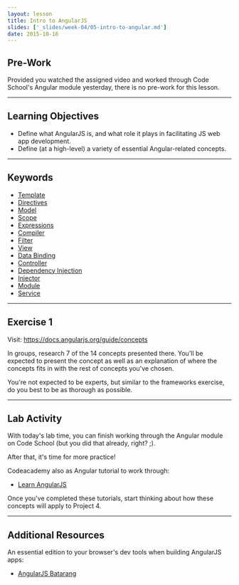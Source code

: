 ```yaml
---
layout: lesson
title: Intro to AngularJS
slides: ['_slides/week-04/05-intro-to-angular.md']
date: 2015-10-16
---
```


## Pre-Work

Provided you watched the assigned video and worked through Code School's Angular module yesterday, there is no pre-work for this lesson.

---

## Learning Objectives

- Define what AngularJS is, and what role it plays in facilitating JS web app development.
- Define (at a high-level) a variety of essential Angular-related concepts.

---

## Keywords

- [Template](https://docs.angularjs.org/guide/concepts#template)
- [Directives](https://docs.angularjs.org/guide/concepts#directive)
- [Model](https://docs.angularjs.org/guide/concepts#model)
- [Scope](https://docs.angularjs.org/guide/concepts#scope)
- [Expressions](https://docs.angularjs.org/guide/concepts#expression)
- [Compiler](https://docs.angularjs.org/guide/concepts#compiler)
- [Filter](https://docs.angularjs.org/guide/concepts#filter)
- [View](https://docs.angularjs.org/guide/concepts#view)
- [Data Binding](https://docs.angularjs.org/guide/concepts#databinding)
- [Controller](https://docs.angularjs.org/guide/concepts#controller)
- [Dependency Injection](https://docs.angularjs.org/guide/concepts#di)
- [Injector](https://docs.angularjs.org/guide/concepts#injector)
- [Module](https://docs.angularjs.org/guide/concepts#module)
- [Service](https://docs.angularjs.org/guide/concepts#service)

---

## Exercise 1

Visit: https://docs.angularjs.org/guide/concepts

In groups, research 7 of the 14 concepts presented there. You'll be expected to present the concept as well as an explanation of where the concepts fits in with the rest of concepts you've chosen.

You're not expected to be experts, but similar to the frameworks exercise, do you best to be as thorough as possible.

---

## Lab Activity

With today's lab time, you can finish working through the Angular module on Code School (but you did that already, right? ;).

After that, it's time for more practice!

Codeacademy also as Angular tutorial to work through:

- [Learn AngularJS](https://www.codecademy.com/en/courses/learn-angularjs)

Once you've completed these tutorials, start thinking about how these concepts will apply to Project 4.

---

## Additional Resources

An essential edition to your browser's dev tools when building AngularJS apps:

- [AngularJS Batarang](https://chrome.google.com/webstore/detail/angularjs-batarang/ighdmehidhipcmcojjgiloacoafjmpfk?hl=en)
